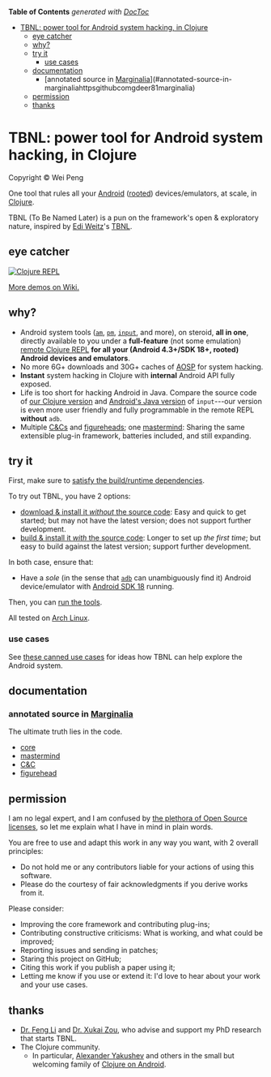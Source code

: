 <!-- START doctoc generated TOC please keep comment here to allow auto update -->
<!-- DON'T EDIT THIS SECTION, INSTEAD RE-RUN doctoc TO UPDATE -->
**Table of Contents**  *generated with [DocToc](http://doctoc.herokuapp.com/)*

- [TBNL: power tool for Android system hacking, in Clojure](#tbnl-power-tool-for-android-system-hacking-in-clojure)
  - [eye catcher](#eye-catcher)
  - [why?](#why)
  - [try it](#try-it)
    - [use cases](#use-cases)
  - [documentation](#documentation)
    - [annotated source in [Marginalia](https://github.com/gdeer81/marginalia)](#annotated-source-in-marginaliahttpsgithubcomgdeer81marginalia)
  - [permission](#permission)
  - [thanks](#thanks)

<!-- END doctoc generated TOC please keep comment here to allow auto update -->

TBNL: power tool for Android system hacking, in Clojure
=====
Copyright &copy; Wei Peng

One tool that rules all your [Android](http://www.android.com/) ([rooted](http://www.androidcentral.com/root)) devices/emulators, at scale, in [Clojure](http://clojure.org/).

TBNL (To Be Named Later) is a pun on the framework's open & exploratory nature, inspired by [Edi Weitz](http://weitz.de/)'s [TBNL](http://weitz.de/tbnl/).

eye catcher
-----

[![Clojure REPL](http://img.youtube.com/vi/jC-aaIewNkc/0.jpg)](http://youtu.be/jC-aaIewNkc)

[More demos on Wiki.](https://github.com/pw4ever/tbnl/wiki/demos)

why?
-----

* Android system tools ([`am`](https://developer.android.com/tools/help/adb.html#am), [`pm`](https://developer.android.com/tools/help/adb.html#pm), [`input`](http://stackoverflow.com/a/8483797), and more), on steroid, **all in one**, directly available to you under a **full-feature** (not some emulation) [remote Clojure REPL](https://www.youtube.com/watch?v=jC-aaIewNkc) **for all your (Android 4.3+/SDK 18+, rooted) Android devices and emulators**.
* No more 6G+ downloads and 30G+ caches of [AOSP](https://source.android.com/) for system hacking.
* **Instant** system hacking in Clojure with **internal** Android API fully exposed. 
* Life is too short for hacking Android in Java. Compare the source code of [our Clojure version](https://github.com/pw4ever/tbnl/blob/gh-pages/guest-side-tools/tbnl.figurehead/src/clojure/figurehead/api/view/input.clj) and [Android's Java version](https://github.com/android/platform_frameworks_base/blob/master/cmds/input/src/com/android/commands/input/Input.java) of `input`---our version is even more user friendly and fully programmable in the remote REPL **without** `adb`.
* Multiple [C\&Cs][cnc] and [figureheads][figurehead]; one [mastermind][mastermind]: Sharing the same extensible plug-in framework, batteries included, and still expanding.

try it
-----

First, make sure to [satisfy the build/runtime dependencies](https://github.com/pw4ever/tbnl/wiki/try-it-out#dependencies).

To try out TBNL, you have 2 options:

* [download & install it *without* the source code](https://github.com/pw4ever/tbnl/wiki/try-it-out#without-source): Easy and quick to get started; but may not have the latest version; does not support further development.
* [build & install it *with* the source code](https://github.com/pw4ever/tbnl/wiki/try-it-out#with-source): Longer to set up *the first time*; but easy to build against the latest version; support further development.

In both case, ensure that:
* Have a *sole* (in the sense that [`adb`](https://developer.android.com/tools/help/adb.html) can unambiguously find it) Android device/emulator with [Android SDK 18](https://developer.android.com/about/versions/android-4.3.html) running.
 
Then, you can [run the tools](https://github.com/pw4ever/tbnl/wiki/try-it-out#running-tbnl).

All tested on [Arch Linux](https://www.archlinux.org/).

### use cases

See [these canned use cases](https://github.com/pw4ever/tbnl/wiki/canned-use-cases) for ideas how TBNL can help explore the Android system.

documentation
-----

### annotated source in [Marginalia](https://github.com/gdeer81/marginalia)
The ultimate truth lies in the code.
* [core][core] 
* [mastermind][mastermind]
* [C\&C][cnc]
* [figurehead][figurehead] 

permission
-----

I am no legal expert, and I am confused by [the plethora of Open Source licenses](https://en.wikipedia.org/wiki/Comparison_of_free_and_open-source_software_licenses), so let me explain what I have in mind in plain words.

You are free to use and adapt this work in any way you want, with 2 overall principles:
* Do not hold me or any contributors liable for your actions of using this software.
* Please do the courtesy of fair acknowledgments if you derive works from it.

Please consider:
* Improving the core framework and contributing plug-ins;
* Contributing constructive criticisms: What is working, and what could be improved;
* Reporting issues and sending in patches;
* Staring this project on GitHub;
* Citing this work if you publish a paper using it;
* Letting me know if you use or extend it: I'd love to hear about your work and your use cases.

thanks
-----
* [Dr. Feng Li](http://www.engr.iupui.edu/~fengli/) and [Dr. Xukai Zou](http://cs.iupui.edu/~xkzou/), who advise and support my PhD research that starts TBNL.
* The Clojure community.
  * In particular, [Alexander Yakushev](https://github.com/alexander-yakushev) and others in the small but welcoming family of [Clojure on Android](http://clojure-android.info/).

[core]: https://pw4ever.github.io/tbnl/common/tbnl.core/docs/uberdoc.html "core API"
[mastermind]: https://pw4ever.github.io/tbnl/common/tbnl.core/docs/uberdoc.html "annotated source code of mastermind"
[cnc]: https://pw4ever.github.io/tbnl/host-side-tools/tbnl.cnc/docs/uberdoc.html "annotated source of C\&C"
[figurehead]: https://pw4ever.github.io/tbnl/guest-side-tools/tbnl.figurehead/docs/uberdoc.html "annotated source of figurehead"
